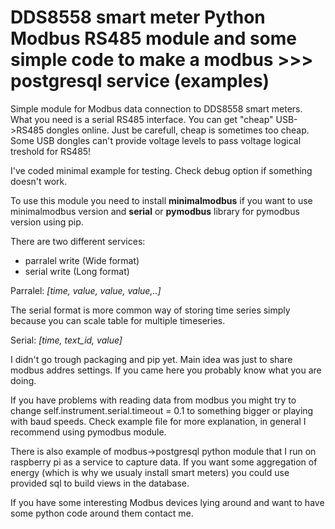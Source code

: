 # DDS8558 smart meter Python Modbus RS485 module and some simple code to make a modbus >>> postgresql service (examples) 


Simple module for Modbus data connection to DDS8558 smart meters. What you need is a serial RS485 interface. You can get "cheap" USB->RS485 dongles online. 
Just be carefull, cheap is sometimes too cheap. Some USB dongles can't provide voltage levels to pass voltage logical treshold
for RS485!

I've coded minimal example for testing. Check debug option if something doesn't work. 


To use this module you need to  install **minimalmodbus** if you want to use minimalmodbus version  and **serial** or **pymodbus**
library for pymodbus version using pip.

There are two different services: 
- parralel write (Wide format)
- serial write (Long format)


Parralel: 
*[time, value, value, value,..]*

The serial format is more common way of storing time series simply because you can scale table for multiple timeseries. 

Serial: 
*[time, text_id, value]*

I didn't go trough packaging and pip yet. Main idea was just to share modbus addres settings. 
If you came here you probably know what you are doing. 

If you have problems with reading data from modbus you might try to change self.instrument.serial.timeout = 0.1 to something bigger or playing with  baud speeds. 
Check example file for more explanation, in general I recommend using pymodbus module.

There is also example of modbus->postgresql python module that I run on raspberry pi as a service to capture data.
If you want some aggregation of energy (which is why we usualy install smart meters) you could use provided sql to build views
in the database.

If you have some interesting Modbus devices lying around and want to have some python code around them contact me.





